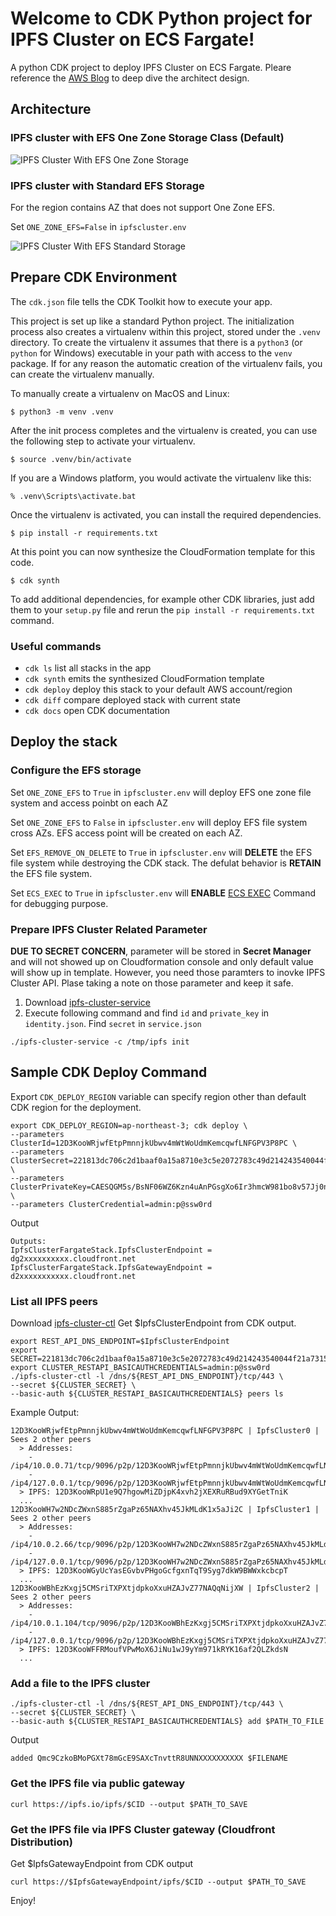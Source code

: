# Welcome to CDK Python project for IPFS Cluster on ECS Fargate!

A python CDK project to deploy IPFS Cluster on ECS Fargate. Pleare reference the [AWS Blog](https://aws.amazon.com/blogs/containers/deploying-ipfs-cluster-using-aws-fargate-and-amazon-efs-one-zone/) to deep dive the architect design.

## Architecture
### IPFS cluster with EFS One Zone Storage Class (Default)
![IPFS Cluster With EFS One Zone Storage](image/ipfs-cluster-draw.io-OneZoneEFS.drawio.png)

### IPFS cluster with Standard EFS Storage
For the region contains AZ that does not support One Zone EFS.

Set `ONE_ZONE_EFS=False` in `ipfscluster.env`

![IPFS Cluster With EFS Standard Storage](image/ipfs-cluster-draw.io-StandardEFS.drawio.png)

## Prepare CDK Environment

The `cdk.json` file tells the CDK Toolkit how to execute your app.

This project is set up like a standard Python project.  The initialization
process also creates a virtualenv within this project, stored under the `.venv`
directory.  To create the virtualenv it assumes that there is a `python3`
(or `python` for Windows) executable in your path with access to the `venv`
package. If for any reason the automatic creation of the virtualenv fails,
you can create the virtualenv manually.

To manually create a virtualenv on MacOS and Linux:

```
$ python3 -m venv .venv
```

After the init process completes and the virtualenv is created, you can use the following
step to activate your virtualenv.

```
$ source .venv/bin/activate
```

If you are a Windows platform, you would activate the virtualenv like this:

```
% .venv\Scripts\activate.bat
```

Once the virtualenv is activated, you can install the required dependencies.

```
$ pip install -r requirements.txt
```

At this point you can now synthesize the CloudFormation template for this code.

```
$ cdk synth
```

To add additional dependencies, for example other CDK libraries, just add
them to your `setup.py` file and rerun the `pip install -r requirements.txt`
command.

### Useful commands

 * `cdk ls`          list all stacks in the app
 * `cdk synth`       emits the synthesized CloudFormation template
 * `cdk deploy`      deploy this stack to your default AWS account/region
 * `cdk diff`        compare deployed stack with current state
 * `cdk docs`        open CDK documentation

## Deploy the stack

### Configure the EFS storage 

Set `ONE_ZONE_EFS` to `True` in `ipfscluster.env` will deploy EFS one zone file system and access poinbt on each AZ

Set `ONE_ZONE_EFS` to `False` in `ipfscluster.env` will deploy EFS   file system cross AZs. EFS access point will be created on each AZ.

Set `EFS_REMOVE_ON_DELETE` to `True` in `ipfscluster.env` will **DELETE** the EFS file system while destroying the CDK stack. The defulat behavior is **RETAIN** the EFS file system.

Set `ECS_EXEC` to `True` in `ipfscluster.env` will **ENABLE** [ECS EXEC](https://docs.aws.amazon.com/AmazonECS/latest/developerguide/ecs-exec.html) Command for debugging purpose.

### Prepare IPFS Cluster Related Parameter
__DUE TO SECRET CONCERN__,  parameter will be stored in **Secret Manager** and will not showed up on Cloudformation console and only default value will show up in template. However, you need those paramters to inovke IPFS Cluster API. Plase taking a note on those parameter and keep it safe.

1. Download [ipfs-cluster-service](https://dist.ipfs.tech/#ipfs-cluster-service)
2. Execute following command and find `id` and `private_key` in `identity.json`. Find `secret` in `service.json`
```
./ipfs-cluster-service -c /tmp/ipfs init 
```


## Sample CDK Deploy Command

Export `CDK_DEPLOY_REGION` variable can specify region other than default CDK region for the deployment.

```
export CDK_DEPLOY_REGION=ap-northeast-3; cdk deploy \
--parameters ClusterId=12D3KooWRjwfEtpPmnnjkUbwv4mWtWoUdmKemcqwfLNFGPV3P8PC \
--parameters ClusterSecret=221813dc706c2d1baaf0a15a8710e3c5e2072783c49d214243540044f21a7315 \
--parameters ClusterPrivateKey=CAESQGM5s/BsNF06WZ6Kzn4uAnPGsgXo6Ir3hmcW981bo8v57Jj0nPJGTB86m95dygxailhiWgVEB0qf+N8Nd7ozaxM= \
--parameters ClusterCredential=admin:p@ssw0rd
```

Output
```
Outputs:
IpfsClusterFargateStack.IpfsClusterEndpoint = dg2xxxxxxxxxx.cloudfront.net
IpfsClusterFargateStack.IpfsGatewayEndpoint = d2xxxxxxxxxxx.cloudfront.net
```



### List all IPFS peers

Download [ipfs-cluster-ctl]( https://dist.ipfs.tech/#ipfs-cluster-ctl)
Get $IpfsClusterEndpoint from CDK output.

```
export REST_API_DNS_ENDPOINT=$IpfsClusterEndpoint
export SECRET=221813dc706c2d1baaf0a15a8710e3c5e2072783c49d214243540044f21a7315
export CLUSTER_RESTAPI_BASICAUTHCREDENTIALS=admin:p@ssw0rd
./ipfs-cluster-ctl -l /dns/${REST_API_DNS_ENDPOINT}/tcp/443 \
--secret ${CLUSTER_SECRET} \
--basic-auth ${CLUSTER_RESTAPI_BASICAUTHCREDENTIALS} peers ls
```
Example Output:
```
12D3KooWRjwfEtpPmnnjkUbwv4mWtWoUdmKemcqwfLNFGPV3P8PC | IpfsCluster0 | Sees 2 other peers
  > Addresses:
    - /ip4/10.0.0.71/tcp/9096/p2p/12D3KooWRjwfEtpPmnnjkUbwv4mWtWoUdmKemcqwfLNFGPV3P8PC
    - /ip4/127.0.0.1/tcp/9096/p2p/12D3KooWRjwfEtpPmnnjkUbwv4mWtWoUdmKemcqwfLNFGPV3P8PC
  > IPFS: 12D3KooWRpU1e9Q7hgowMiZDjpK4xvh2jXEXRuRBud9XYGetTniK
  ...
12D3KooWH7w2NDcZWxnS885rZgaPz65NAXhv45JkMLdK1x5aJi2C | IpfsCluster1 | Sees 2 other peers
  > Addresses:
    - /ip4/10.0.2.66/tcp/9096/p2p/12D3KooWH7w2NDcZWxnS885rZgaPz65NAXhv45JkMLdK1x5aJi2C
    - /ip4/127.0.0.1/tcp/9096/p2p/12D3KooWH7w2NDcZWxnS885rZgaPz65NAXhv45JkMLdK1x5aJi2C
  > IPFS: 12D3KooWGyUcYasEGvbvPHgoGcfgxnTqT9Syg7dkW9BWWxkcbcpT
  ...
12D3KooWBhEzKxgj5CMSriTXPXtjdpkoXxuHZAJvZ77NAQqNijXW | IpfsCluster2 | Sees 2 other peers
  > Addresses:
    - /ip4/10.0.1.104/tcp/9096/p2p/12D3KooWBhEzKxgj5CMSriTXPXtjdpkoXxuHZAJvZ77NAQqNijXW
    - /ip4/127.0.0.1/tcp/9096/p2p/12D3KooWBhEzKxgj5CMSriTXPXtjdpkoXxuHZAJvZ77NAQqNijXW
  > IPFS: 12D3KooWFFRMoufVPwMoX6JiNu1wJ9yYm971kRYK16af2QLZkdsN
  ...
```

### Add a file to the IPFS cluster
```
./ipfs-cluster-ctl -l /dns/${REST_API_DNS_ENDPOINT}/tcp/443 \
--secret ${CLUSTER_SECRET} \
--basic-auth ${CLUSTER_RESTAPI_BASICAUTHCREDENTIALS} add $PATH_TO_FILE
```
Output
```
added Qmc9CzkoBMoPGXt78mGcE9SAXcTnvttR8UNNXXXXXXXXXX $FILENAME
```

### Get the IPFS file via public gateway
```
curl https://ipfs.io/ipfs/$CID --output $PATH_TO_SAVE
```

### Get the IPFS file via IPFS Cluster gateway (Cloudfront Distribution)
Get $IpfsGatewayEndpoint from CDK output
```
curl https://$IpfsGatewayEndpoint/ipfs/$CID --output $PATH_TO_SAVE
```

Enjoy!
